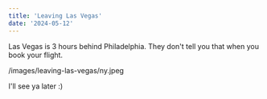 ```yaml
---
title: 'Leaving Las Vegas'
date: '2024-05-12'
---
```


Las Vegas is 3 hours behind Philadelphia.  They don't tell you that when you book your flight.

/images/leaving-las-vegas/ny.jpeg

I'll see ya later :)
